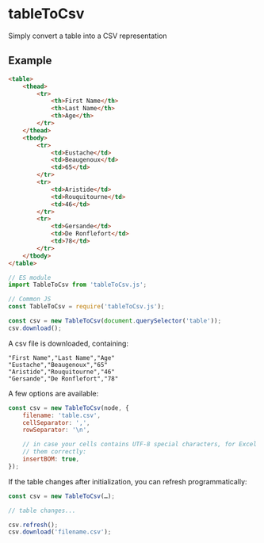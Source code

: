 # tableToCsv
Simply convert a table into a CSV representation

## Example

```html
<table>
    <thead>
        <tr>
            <th>First Name</th>
            <th>Last Name</th>
            <th>Age</th>
        </tr>
    </thead>
    <tbody>
        <tr>
            <td>Eustache</td>
            <td>Beaugenoux</td>
            <td>65</td>
        </tr>
        <tr>
            <td>Aristide</td>
            <td>Rouquitourne</td>
            <td>46</td>
        </tr>
        <tr>
            <td>Gersande</td>
            <td>De Ronflefort</td>
            <td>78</td>
        </tr>
    </tbody>
</table>
```

```js
// ES module
import TableToCsv from 'tableToCsv.js';

// Common JS
const TableToCsv = require('tableToCsv.js');

const csv = new TableToCsv(document.querySelector('table'));
csv.download();
```

A csv file is downloaded, containing:

```csv
"First Name","Last Name","Age"
"Eustache","Beaugenoux","65"
"Aristide","Rouquitourne","46"
"Gersande","De Ronflefort","78"
```

A few options are available:

```js
const csv = new TableToCsv(node, {
    filename: 'table.csv',
    cellSeparator: ',',
    rowSeparator: '\n',

    // in case your cells contains UTF-8 special characters, for Excel to render
    // them correctly:
    insertBOM: true,
});
```

If the table changes after initialization, you can refresh programmatically:

```js
const csv = new TableToCsv(…);

// table changes...

csv.refresh();
csv.download('filename.csv');
```
